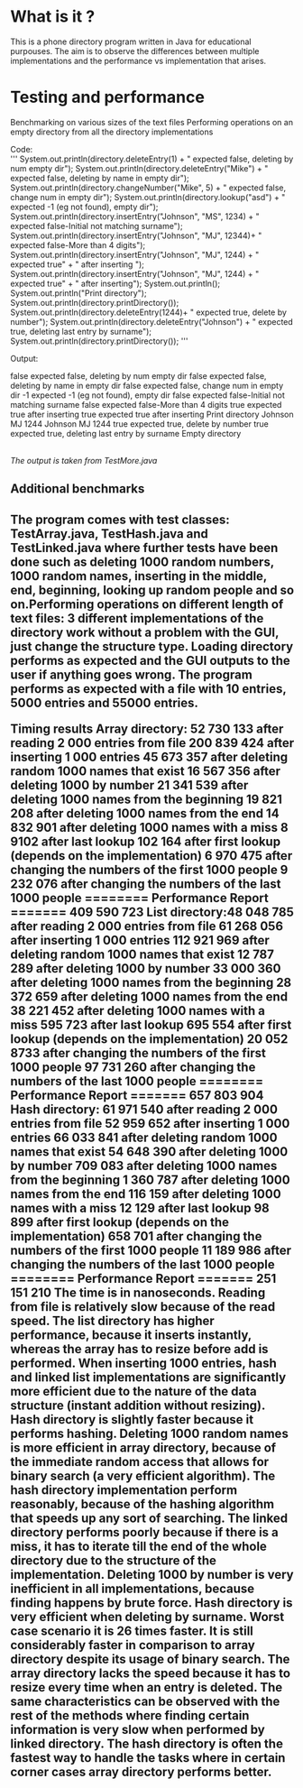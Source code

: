 <h1>What is it ?</h1>
<p>
This is a phone directory program written in Java for educational purpouses. The aim is to observe the differences between multiple implementations and the performance vs implementation that arises.
</p>

<h1>Testing and performance</h1>
<p>
Benchmarking on various sizes of the text files
Performing operations on an empty directory from all the directory
implementations
</p>
Code: <br/>
'''
System.out.println(directory.deleteEntry(1) + " expected false, deleting by num empty dir");
System.out.println(directory.deleteEntry("Mike") + " expected false, deleting by name in
empty dir");
System.out.println(directory.changeNumber("Mike", 5) + " expected false, change num in empty
dir");
System.out.println(directory.lookup("asd") + " expected -1 (eg not found), empty dir");
System.out.println(directory.insertEntry("Johnson", "MS", 1234) + " expected false-Initial not matching surname");
System.out.println(directory.insertEntry("Johnson", "MJ", 12344)+ " expected false-More than 4 digits");
System.out.println(directory.insertEntry("Johnson", "MJ", 1244) + " expected true" + " after inserting ");
System.out.println(directory.insertEntry("Johnson", "MJ", 1244) + " expected true" + " after inserting");
System.out.println();
System.out.println("Print directory");
System.out.println(directory.printDirectory());
System.out.println(directory.deleteEntry(1244)+ " expected true, delete by number");
System.out.println(directory.deleteEntry("Johnson") + " expected true, deleting last entry by surname");
System.out.println(directory.printDirectory());
'''

Output:

false expected false, deleting by num empty dir
false expected false, deleting by name in empty dir
false expected false, change num in empty dir
-1 expected -1 (eg not found), empty dir
false expected false-Initial not matching surname
false expected false-More than 4 digits
true expected true after inserting
true expected true after inserting
Print directory
Johnson MJ
1244
Johnson MJ
1244
true expected true, delete by number
true expected true, deleting last entry by surname
Empty directory

<br/>
<i>The output is taken from TestMore.java</i>
<h2>Additional benchmarks<h2>
<p>
The program comes with test classes: TestArray.java, TestHash.java and TestLinked.java where
further tests have been done such as deleting 1000 random numbers, 1000 random names, inserting
in the middle, end, beginning, looking up random people and so on.Performing operations on different length of text files:
3 different implementations of the directory work without a problem with the GUI, just change the
structure type. Loading directory performs as expected and the GUI outputs to the user if anything
goes wrong.
The program performs as expected with a file with 10 entries, 5000 entries and 55000 entries.
</p>
Timing results
Array directory:
52 730 133 after reading 2 000 entries from file
200 839 424 after inserting 1 000 entries
45 673 357 after deleting random 1000 names that exist
16 567 356 after deleting 1000 by number
21 341 539 after deleting 1000 names from the beginning
19 821 208 after deleting 1000 names from the end
14 832 901 after deleting 1000 names with a miss
8 9102 after last lookup
102 164 after first lookup (depends on the implementation)
6 970 475 after changing the numbers of the first 1000 people
9 232 076 after changing the numbers of the last 1000 people
======== Performance Report
=======
409 590 723
List directory:48 048 785 after reading 2 000 entries from file
61 268 056 after inserting 1 000 entries
112 921 969 after deleting random 1000 names that exist
12 787 289 after deleting 1000 by number
33 000 360 after deleting 1000 names from the beginning
28 372 659 after deleting 1000 names from the end
38 221 452 after deleting 1000 names with a miss
595 723 after last lookup
695 554 after first lookup (depends on the implementation)
20 052 8733 after changing the numbers of the first 1000 people
97 731 260 after changing the numbers of the last 1000 people
======== Performance Report
=======
657 803 904
Hash directory:
61 971 540 after reading 2 000 entries from file
52 959 652 after inserting 1 000 entries
66 033 841 after deleting random 1000 names that exist
54 648 390 after deleting 1000 by number
709 083 after deleting 1000 names from the beginning
1 360 787 after deleting 1000 names from the end
116 159 after deleting 1000 names with a miss
12 129 after last lookup
98 899 after first lookup (depends on the implementation)
658 701 after changing the numbers of the first 1000 people
11 189 986 after changing the numbers of the last 1000 people
======== Performance Report
=======
251 151 210
The time is in nanoseconds.
Reading from file is relatively slow because of the read speed. The list directory has higher
performance, because it inserts instantly, whereas the array has to resize before add is performed.
When inserting 1000 entries, hash and linked list implementations are significantly more efficient
due to the nature of the data structure (instant addition without resizing). Hash directory is slightly
faster because it performs hashing.
Deleting 1000 random names is more efficient in array directory, because of the immediate random
access that allows for binary search (a very efficient algorithm). The hash directory implementation
perform reasonably, because of the hashing algorithm that speeds up any sort of searching. The
linked directory performs poorly because if there is a miss, it has to iterate till the end of the whole
directory due to the structure of the implementation.
Deleting 1000 by number is very inefficient in all implementations, because finding happens by brute
force.
Hash directory is very efficient when deleting by surname. Worst case scenario it is 26 times faster. It
is still considerably faster in comparison to array directory despite its usage of binary search. The
array directory lacks the speed because it has to resize every time when an entry is deleted.
The same characteristics can be observed with the rest of the methods where finding certain
information is very slow when performed by linked directory. The hash directory is often the fastest
way to handle the tasks where in certain corner cases array directory performs better.
